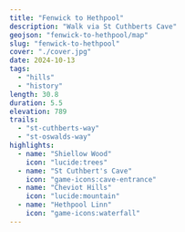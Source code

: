 ```yaml
---
title: "Fenwick to Hethpool"
description: "Walk via St Cuthberts Cave"
geojson: "fenwick-to-hethpool/map"
slug: "fenwick-to-hethpool"
cover: "./cover.jpg"
date: 2024-10-13
tags:
  - "hills"
  - "history"
length: 30.8
duration: 5.5
elevation: 789
trails:
  - "st-cuthberts-way"
  - "st-oswalds-way"
highlights:
  - name: "Shiellow Wood"
    icon: "lucide:trees"
  - name: "St Cuthbert's Cave"
    icon: "game-icons:cave-entrance"
  - name: "Cheviot Hills"
    icon: "lucide:mountain"
  - name: "Hethpool Linn"
    icon: "game-icons:waterfall"
---
```

